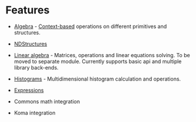 # Features

* [Algebra](./algebra.md) - [Context-based](./contexts.md) operations on different primitives and structures.

* [NDStructures](./nd-structure.md)

* [Linear algebra](./linear.md) - Matrices, operations and linear equations solving. To be moved to separate module. Currently supports basic
api and multiple library back-ends.

* [Histograms](./histograms.md) - Multidimensional histogram calculation and operations.

* [Expressions](./expressions.md)

* Commons math integration

* Koma integration

